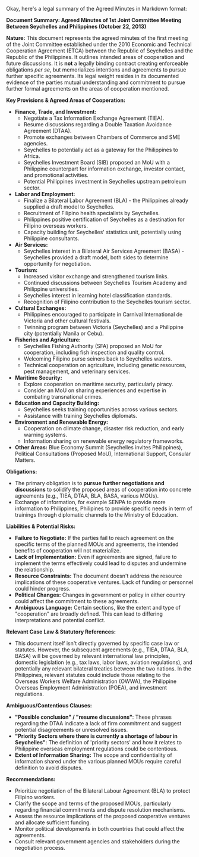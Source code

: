 Okay, here's a legal summary of the Agreed Minutes in Markdown format:

**Document Summary: Agreed Minutes of 1st Joint Committee Meeting Between Seychelles and Philippines (October 22, 2013)**

**Nature:** This document represents the agreed minutes of the first meeting of the Joint Committee established under the 2010 Economic and Technical Cooperation Agreement (ETCA) between the Republic of Seychelles and the Republic of the Philippines.  It outlines intended areas of cooperation and future discussions.  It is **not** a legally binding contract creating enforceable obligations *per se*, but memorializes intentions and agreements to pursue further specific agreements. Its legal weight resides in its documented evidence of the parties mutual understanding and commitment to pursue further formal agreements on the areas of cooperation mentioned.

**Key Provisions & Agreed Areas of Cooperation:**

*   **Finance, Trade, and Investment:**
    *   Negotiate a Tax Information Exchange Agreement (TIEA).
    *   Resume discussions regarding a Double Taxation Avoidance Agreement (DTAA).
    *   Promote exchanges between Chambers of Commerce and SME agencies.
    *   Seychelles to potentially act as a gateway for the Philippines to Africa.
    *   Seychelles Investment Board (SIB) proposed an MoU with a Philippine counterpart for information exchange, investor contact, and promotional activities.
    *   Potential Philippines investment in Seychelles upstream petroleum sector.
*   **Labor and Employment:**
    *   Finalize a Bilateral Labor Agreement (BLA) - the Philippines already supplied a draft model to Seychelles.
    *   Recruitment of Filipino health specialists by Seychelles.
    *   Philippines positive certification of Seychelles as a destination for Filipino overseas workers.
    *   Capacity building for Seychelles' statistics unit, potentially using Philippine consultants.
*   **Air Services:**
    *   Seychelles interest in a Bilateral Air Services Agreement (BASA) - Seychelles provided a draft model, both sides to determine opportunity for negotiation.
*   **Tourism:**
    *   Increased visitor exchange and strengthened tourism links.
    *   Continued discussions between Seychelles Tourism Academy and Philippine universities.
    *   Seychelles interest in learning hotel classification standards.
    *   Recognition of Filipino contribution to the Seychelles tourism sector.
*   **Cultural Exchanges:**
    *   Philippines encouraged to participate in Carnival International de Victoria and other cultural festivals.
    *   Twinning program between Victoria (Seychelles) and a Philippine city (potentially Manila or Cebu).
*   **Fisheries and Agriculture:**
    *   Seychelles Fishing Authority (SFA) proposed an MoU for cooperation, including fish inspection and quality control.
    *   Welcoming Filipino purse seiners back to Seychelles waters.
    *   Technical cooperation on agriculture, including genetic resources, pest management, and veterinary services.
*   **Maritime Security:**
    *   Explore cooperation on maritime security, particularly piracy.
    *   Consider an MoU on sharing experiences and expertise in combating transnational crimes.
*   **Education and Capacity Building:**
    *   Seychelles seeks training opportunities across various sectors.
    *   Assistance with training Seychelles diplomats.
*   **Environment and Renewable Energy:**
    *   Cooperation on climate change, disaster risk reduction, and early warning systems.
    *   Information sharing on renewable energy regulatory frameworks.
*   **Other Areas:** Blue Economy Summit (Seychelles invites Philippines), Political Consultations (Proposed MoU), International Support, Consular Matters.

**Obligations:**

*   The primary obligation is to **pursue further negotiations and discussions** to solidify the proposed areas of cooperation into concrete agreements (e.g., TIEA, DTAA, BLA, BASA, various MOUs).
*   Exchange of information, for example SENPA to provide more information to Philippines, Philipines to provide specific needs in term of trainings through diplomatic channels to the Ministry of Education.

**Liabilities & Potential Risks:**

*   **Failure to Negotiate:**  If the parties fail to reach agreement on the specific terms of the planned MOUs and agreements, the intended benefits of cooperation will not materialize.
*   **Lack of Implementation:** Even if agreements are signed, failure to implement the terms effectively could lead to disputes and undermine the relationship.
*   **Resource Constraints:** The document doesn't address the resource implications of these cooperative ventures.  Lack of funding or personnel could hinder progress.
*   **Political Changes:** Changes in government or policy in either country could affect the commitment to these agreements.
*   **Ambiguous Language:** Certain sections, like the extent and type of "cooperation" are broadly defined.  This can lead to differing interpretations and potential conflict.

**Relevant Case Law & Statutory References:**

*   This document itself isn't directly governed by specific case law or statutes. However, the subsequent agreements (e.g., TIEA, DTAA, BLA, BASA) will be governed by relevant international law principles, domestic legislation (e.g., tax laws, labor laws, aviation regulations), and potentially any relevant bilateral treaties between the two nations.  In the Philippines, relevant statutes could include those relating to the Overseas Workers Welfare Administration (OWWA), the Philippine Overseas Employment Administration (POEA), and investment regulations.

**Ambiguous/Contentious Clauses:**

*   **"Possible conclusion" / "resume discussions"**:  These phrases regarding the DTAA indicate a lack of firm commitment and suggest potential disagreements or unresolved issues.
*   **"Priority Sectors where there is currently a shortage of labour in Seychelles"**: The definition of 'priority sectors' and how it relates to Philippine overseas employment regulations could be contentious.
*   **Extent of Information Sharing:** The scope and confidentiality of information shared under the various planned MOUs require careful definition to avoid disputes.

**Recommendations:**

*   Prioritize negotiation of the Bilateral Labour Agreement (BLA) to protect Filipino workers.
*   Clarify the scope and terms of the proposed MOUs, particularly regarding financial commitments and dispute resolution mechanisms.
*   Assess the resource implications of the proposed cooperative ventures and allocate sufficient funding.
*   Monitor political developments in both countries that could affect the agreements.
*   Consult relevant government agencies and stakeholders during the negotiation process.
